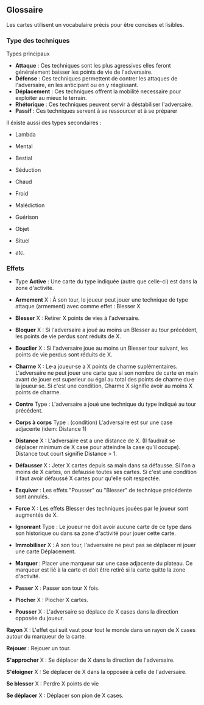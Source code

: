 ## Glossaire

Les cartes utilisent un vocabulaire précis pour être concises et lisibles.

### Type des techniques

Types principaux

- **Attaque** : Ces techniques sont les plus agressives elles feront généralement baisser les points de vie de l'adversaire.
- **Défense** : Ces techniques permettent de contrer les attaques de l'adversaire, en les anticipant ou en y réagissant.
- **Déplacement** : Ces techniques offrent la mobilité necessaire pour exploiter au mieux le terrain.
- **Rhétorique** : Ces techniques peuvent servir à déstabiliser l'adversaire.
- **Passif** : Ces techniques servent à se ressourcer et à se préparer

Il éxiste aussi des types secondaires :

- Lambda

- Mental
- Bestial
- Séduction
- Chaud
- Froid

- Malédiction
- Guérison

- Objet
- Situel



- *etc.*

### Effets

- Type **Active** : Une carte du type indiquée (autre que celle-ci) est dans la zone d'activité.

- **Armement** X : À son tour, le joueur peut jouer une technique de type attaque (armement) avec comme effet : Blesser X

- **Blesser** X : Retirer X points de vies à l'adversaire.

- **Bloquer** X :  Si l'adversaire a joué au moins un Blesser au tour précédent, les points de vie perdus sont réduits de X.

- **Bouclier** X : Si l'adversaire joue au moins un Blesser tour suivant, les points de vie perdus sont réduits de X.

- **Charme** X : Le·a joueur·se a X points de charme suplémentaires. L'adversaire ne peut jouer une carte que si son nombre de carte en main avant de jouer est superieur ou égal au total des points de charme du·e la joueur·se. Si c'est une condition, Charme X signifie avoir au moins X points de charme.

- **Contre** Type : 
L'adversaire a joué une technique du type indiqué au tour précédent.

- **Corps à corps** Type : (condition) L'adversaire est sur une case adjacente (idem: Distance 1)

- **Distance** X : L'adversaire est a une distance de X. (Il faudrait se déplacer minimum de X case pour atteindre la case qu'il occupe). Distance tout court signifie Distance > 1.

- **Défausser** X : Jeter X cartes depuis sa main dans sa défausse. Si l'on a moins de X cartes, on defausse toutes ses cartes. Si c'est une condition il faut avoir défaussé X cartes pour qu'elle soit respectée.


- **Esquiver** : Les effets "Pousser" ou "Blesser" de technique précédente sont annulés.

- **Force** X : Les effets Blesser des techniques jouées par le joueur sont augmentés de X.

- **Ignonrant** Type : Le joueur ne doit avoir aucune carte de ce type dans son historique ou dans sa zone d'activité pour jouer cette carte.

- **Immobiliser** X : À son tour, l'adversaire ne peut pas se déplacer ni jouer une carte Déplacement.

- **Marquer** : Placer une marqueur sur une case adjacente du plateau. Ce marqueur est lié à la carte et doit être retiré si la carte quitte la zone d'activité.

- **Passer** X : Passer son tour X fois.

- **Piocher** X : Piocher X cartes.

- **Pousser** X : L'adversaire se déplace de X cases dans la direction opposée du joueur.

 **Rayon** X : L'effet qui suit vaut pour tout le monde dans un rayon de X cases autour du marqueur de la carte.

 **Rejouer** : Rejouer un tour.

 **S'approcher** X : Se déplacer de X dans la direction de l'adversaire.

 **S'éloigner** X : Se déplacer de X dans la opposée à celle de l'adversaire.

 **Se blesser** X : Perdre X points de vie

 **Se déplacer** X : Déplacer son pion de X cases.

